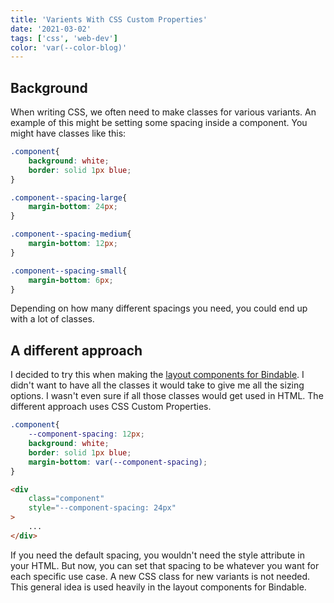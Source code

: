 ```yaml
---
title: 'Varients With CSS Custom Properties'
date: '2021-03-02'
tags: ['css', 'web-dev']
color: 'var(--color-blog)'
---
```


## Background

When writing CSS, we often need to make classes for various variants. An example of this might be setting some spacing inside a component. You might have classes like this:

``` css
.component{
    background: white;
    border: solid 1px blue;
}

.component--spacing-large{
    margin-bottom: 24px;
}

.component--spacing-medium{
    margin-bottom: 12px;
}

.component--spacing-small{
    margin-bottom: 6px;
}
```

Depending on how many different spacings you need, you could end up with a lot of classes.

## A different approach
I decided to try this when making the [layout components for Bindable](https://bindable-ui.com/#/layouts/overview). I didn't want to have all the classes it would take to give me all the sizing options. I wasn't even sure if all those classes would get used in HTML. The different approach uses CSS Custom Properties.

``` css
.component{
    --component-spacing: 12px;
    background: white;
    border: solid 1px blue;
    margin-bottom: var(--component-spacing);
}
```

``` html
<div
    class="component"
    style="--component-spacing: 24px"
>
    ...
</div>
```

If you need the default spacing, you wouldn't need the style attribute in your HTML. But now, you can set that spacing to be whatever you want for each specific use case. A new CSS class for new variants is not needed. This general idea is used heavily in the layout components for Bindable.
